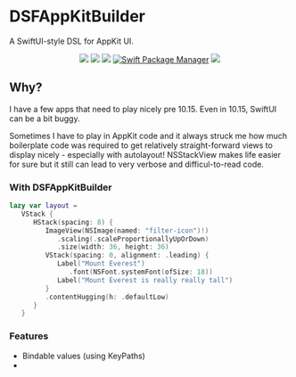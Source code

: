 # DSFAppKitBuilder

A SwiftUI-style DSL for AppKit UI.

<p align="center">
    <img src="https://img.shields.io/github/v/tag/dagronf/DSFAppKitBuilder" />
    <img src="https://img.shields.io/badge/macOS-10.13+-red" />
    <img src="https://img.shields.io/badge/Swift-5.1-orange.svg" />
    <a href="https://swift.org/package-manager">
        <img src="https://img.shields.io/badge/spm-compatible-brightgreen.svg?style=flat" alt="Swift Package Manager" /></a>
    <img src="https://img.shields.io/badge/License-MIT-lightgrey" />
</p>

## Why?

I have a few apps that need to play nicely pre 10.15. Even in 10.15, SwiftUI can be a bit buggy.

Sometimes I have to play in AppKit code and it always struck me how much boilerplate code was required to get relatively straight-forward views to display nicely - especially with autolayout! NSStackView makes life easier for sure but it still can lead to very verbose and difficul-to-read code.

### With DSFAppKitBuilder

```swift
lazy var layout =
   VStack {
      HStack(spacing: 8) {
         ImageView(NSImage(named: "filter-icon")!)
            .scaling(.scaleProportionallyUpOrDown)
            .size(width: 36, height: 36)
         VStack(spacing: 0, alignment: .leading) {
            Label("Mount Everest")
               .font(NSFont.systemFont(ofSize: 18))
            Label("Mount Everest is really really tall")
         }
         .contentHugging(h: .defaultLow)
      }
   }
```

### Features

* Bindable values (using KeyPaths)
* 
